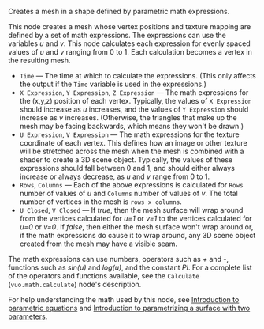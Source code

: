 Creates a mesh in a shape defined by parametric math expressions.

This node creates a mesh whose vertex positions and texture mapping are defined by a set of math expressions. The expressions can use the variables *u* and *v*. This node calculates each expression for evenly spaced values of *u* and *v* ranging from 0 to 1. Each calculation becomes a vertex in the resulting mesh. 

- `Time` — The time at which to calculate the expressions.  (This only affects the output if the `Time` variable is used in the expressions.)
- `X Expression`, `Y Expression`, `Z Expression` — The math expressions for the (x,y,z) position of each vertex. Typically, the values of `X Expression` should increase as *u* increases, and the values of `Y Expression` should increase as *v* increases. (Otherwise, the triangles that make up the mesh may be facing backwards, which means they won't be drawn.) 
- `U Expression`, `V Expression` — The math expressions for the texture coordinate of each vertex. This defines how an image or other texture will be stretched across the mesh when the mesh is combined with a shader to create a 3D scene object. Typically, the values of these expressions should fall between 0 and 1, and should either always increase or always decrease, as *u* and *v* range from 0 to 1. 
- `Rows`, `Columns` — Each of the above expressions is calculated for `Rows` number of values of *u* and `Columns` number of values of *v*. The total number of vertices in the mesh is `rows x columns`. 
- `U Closed`, `V Closed` — If *true*, then the mesh surface will wrap around from the vertices calculated for *u=1* or *v=1* to the vertices calculated for *u=0* or *v=0*. If *false*, then either the mesh surface won't wrap around or, if the math expressions do cause it to wrap around, any 3D scene object created from the mesh may have a visible seam. 

The math expressions can use numbers, operators such as *+* and *-*, functions such as *sin(u)* and *log(u)*, and the constant *PI*. For a complete list of the operators and functions available, see the `Calculate` (`vuo.math.calculate`) node's description. 

For help understanding the math used by this node, see [Introduction to parametric equations](https://www.khanacademy.org/video/parametric-equations-1) and [Introduction to parametrizing a surface with two parameters](http://www.khanacademy.org/video/introduction-to-parametrizing-a-surface-with-two-parameters). 
